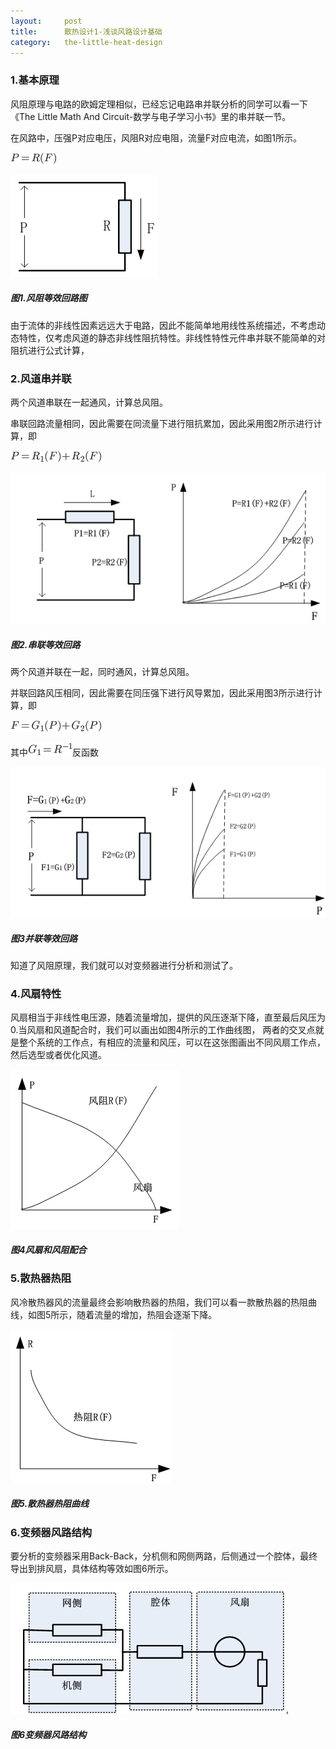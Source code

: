 ```yaml
---
layout:     post
title:      散热设计1-浅谈风路设计基础
category:   the-little-heat-design
---
```


### **1.基本原理**

风阻原理与电路的欧姆定理相似，已经忘记电路串并联分析的同学可以看一下《The Little Math And Circuit-数学与电子学习小书》里的串并联一节。

在风路中，压强P对应电压，风阻R对应电阻，流量F对应电流，如图1所示。

![](/images/the-little-heat-design/formula_S1_F3.gif)

![](/images/the-little-heat-design/Cover_Heat_S1_E1.png)

##### **图1.风阻等效回路图**

由于流体的非线性因素远远大于电路，因此不能简单地用线性系统描述，不考虑动态特性，仅考虑风道的静态非线性阻抗特性。非线性特性元件串并联不能简单的对阻抗进行公式计算，

### **2.风道串并联**

两个风道串联在一起通风，计算总风阻。

串联回路流量相同，因此需要在同流量下进行阻抗累加，因此采用图2所示进行计算，即

![](/images/the-little-heat-design/formula_S1_F4.gif)

![](/images/the-little-heat-design/Cover_Heat_S1_E2.png)

##### **图2.串联等效回路**

两个风道并联在一起，同时通风，计算总风阻。

并联回路风压相同，因此需要在同压强下进行风导累加，因此采用图3所示进行计算，即

![](/images/the-little-heat-design/formula_S1_F1.gif)

其中![](/images/the-little-heat-design/formula_S1_F2.gif)反函数

![](/images/the-little-heat-design/Cover_Heat_S1_E3.png)

##### **图3并联等效回路**

知道了风阻原理，我们就可以对变频器进行分析和测试了。

### **4.风扇特性**

风扇相当于非线性电压源，随着流量增加，提供的风压逐渐下降，直至最后风压为0.当风扇和风道配合时，我们可以画出如图4所示的工作曲线图， 两者的交叉点就是整个系统的工作点，有相应的流量和风压，可以在这张图画出不同风扇工作点，然后选型或者优化风道。

![](/images/the-little-heat-design/Cover_Heat_S1_E7.png)

##### **图4风扇和风阻配合**

### **5.散热器热阻**

风冷散热器风的流量最终会影响散热器的热阻，我们可以看一款散热器的热阻曲线，如图5所示，随着流量的增加，热阻会逐渐下降。

![](/images/the-little-heat-design/Cover_Heat_S1_E8.png)

##### **图5.散热器热阻曲线**

### **6.变频器风路结构**

要分析的变频器采用Back-Back，分机侧和网侧两路，后侧通过一个腔体，最终导出到排风扇，具体结构等效如图6所示。

![](/images/the-little-heat-design/Cover_Heat_S1_E4.png)

##### **图6变频器风路结构**

